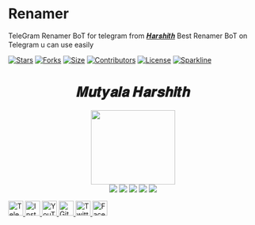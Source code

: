 # Renamer
TeleGram Renamer BoT for telegram from [𝑯𝒂𝒓𝒔𝒉𝒊𝒕𝒉](https://t.me/MutyalaHarshith)
Best Renamer BoT on Telegram u can use easily


[![Stars](https://img.shields.io/github/stars/Mega-Hero/Renamer?style=flat-circle&color=black)](https://github.com/Mega-Hero/Renamer/stargazers)
[![Forks](https://img.shields.io/github/forks/Mega-Hero/Renamer?style=flat-circle&color=blue)](https://github.com/Mega-Hero/Renamer/fork)
[![Size](https://img.shields.io/github/repo-size/Mega-Hero/Renamer?style=slim-circle&color=white)](https://github.com/Mega-Hero/Renamer/) 
[![Contributors](https://img.shields.io/github/contributors/Mega-Hero/Renamer?style=flat-circle&color=grey)](https://github.com/Mega-Hero/Renamer/graphs/contributors)
[![License](https://img.shields.io/badge/License-AGPL-blue)](https://github.com/Mega-Hero/Renamer/blob/main/LICENSE)
[![Sparkline](https://stars.medv.io/Mega-Hero/Renamer.svg)](https://stars.medv.io/Mega-Hero/Renamer)

<h1 align="center">
  <b>𝑴𝒖𝒕𝒚𝒂𝒍𝒂 𝑯𝒂𝒓𝒔𝒉𝒊𝒕𝒉</b>
</h1>
<p align="middle">
<img src="https://telegra.ph/file/30ca4ce92f146fc14b4d6.jpg" width="170" height="150"><br>
<img src="https://badgen.net/badge/Name/Harshith/black?icon=awesome&labelColor=0080FF"></a>
<img src="https://badgen.net/badge/Skills/python/purple?icon=terminal&labelColor=red"></a>
<a href="https://telegram.dog/Harshith_Mutyala"><img src="https://img.shields.io/badge/Telegram-Channel-blue.svg?logo=telegram"></a>
<a href="https://github.com/MutyalaHarshith"><img src="https://badgen.net/badge/Follow%20on%20/GitHub/80FF00?icon=github&labelColor=black"></a>
<a href="https://youtube.com/channel/UCE72_6rmOJYa6JTXNaZ5LSw"><img src="https://img.shields.io/badge/YouTube-Channel-FF3333.svg?logo=youtube&logoColor=FF3333"></a>
<p align="left">
</p>

<a href="https://t.me/Harshith_Mutyala">
    <img alt="Telegram" width="30px" src="https://cdn.jsdelivr.net/npm/simple-icons@3.2.0/icons/telegram.svg" />
  </a>

<a href="https://instagram.com/mutyala.harshith">
    <img alt="Instagram" width="30px" src="https://cdn.jsdelivr.net/npm/simple-icons@3.2.0/icons/instagram.svg" />
  </a>

<a href="https://youtube.com/channel/UCE72_6rmOJYa6JTXNaZ5LSw">
    <img alt="YouTube" width="30px" src="https://cdn.jsdelivr.net/npm/simple-icons@3.2.0/icons/youtube.svg" />
  </a>

<a href="https://github.com/MutyalaHarshith">
    <img alt="GitHub" width="30px" src="https://cdn.jsdelivr.net/npm/simple-icons@3.2.0/icons/github.svg" />
  </a>

<a href="https://twitter.com/MutyalaHarshith">
    <img alt="Twitter" width="30px" src="https://cdn.jsdelivr.net/npm/simple-icons@3.2.0/icons/twitter.svg" />
  </a>

<a href="https://www.facebook.com/Mutyala.Harshith">
    <img alt="Facebook" width="30px" src="https://cdn.jsdelivr.net/npm/simple-icons@3.2.0/icons/facebook.svg" />
  </a>
